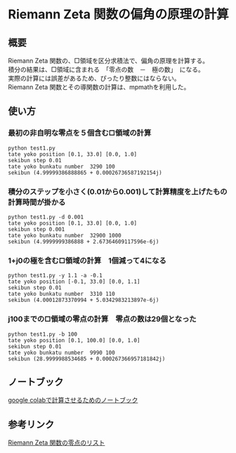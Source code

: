 # Riemann Zeta 関数の偏角の原理の計算  

## 概要  
Riemann Zeta 関数の、□領域を区分求積法で、偏角の原理を計算する。  
積分の結果は、□領域に含まれる　「零点の数　－　極の数」　になる。  
実際の計算には誤差があるため、ぴったり整数にはならない。  
Riemann Zeta 関数とその導関数の計算は、mpmathを利用した。  

## 使い方  
### 最初の非自明な零点を５個含む□領域の計算  
```
python test1.py  
tate yoko position [0.1, 33.0] [0.0, 1.0]  
sekibun step 0.01  
tate yoko bunkatu number  3290 100  
sekibun (4.99999386888865 + 0.00026736587192154j)  
```

### 積分のステップを小さく(0.01から0.001)して計算精度を上げたもの　計算時間が掛かる
``` 
python test1.py -d 0.001  
tate yoko position [0.1, 33.0] [0.0, 1.0]  
sekibun step 0.001  
tate yoko bunkatu number  32900 1000  
sekibun (4.9999999386888 + 2.67364609117596e-6j)  
```

### 1+j0の極を含む□領域の計算　1個減って4になる  
```
python test1.py -y 1.1 -a -0.1
tate yoko position [-0.1, 33.0] [0.0, 1.1]
sekibun step 0.01
tate yoko bunkatu number  3310 110
sekibun (4.00012873370994 + 5.0342983213897e-6j)
```

### j100までの□領域の零点の計算　零点の数は29個となった  
```
python test1.py -b 100
tate yoko position [0.1, 100.0] [0.0, 1.0]
sekibun step 0.01
tate yoko bunkatu number  9990 100
sekibun (28.9999988534685 + 0.000267366957181842j)
```


## ノートブック  
[google colabで計算させるためのノートブック](https://colab.research.google.com/github/shun60s/misc-tools/blob/master/Riemann_Zeta_piecewise_quadrature/Riemann_Zeta_piecewise_quadrature_1.ipynb)  


## 参考リンク  
[Riemann Zeta 関数の零点のリスト](https://www-users.cse.umn.edu/~odlyzko/zeta_tables/)  

